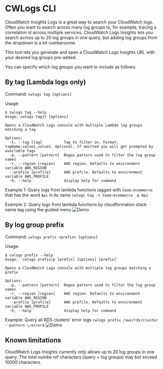 # CWLogs CLI

CloudWatch Insights Logs is a great way to search your CloudWatch logs. Often you want to search across many log groups to, for example, tracing a correlation id across multiple services. CloudWatch Logs Insights lets you search across up to 20 log groups in one query, but adding log groups from the dropdown is a bit cumbersome.

This tool lets you generate and open a CloudWatch Logs Insights URL with your desired log groups pre-added. 

You can specify which log groups you want to include as follows:

## By tag (Lambda logs only)

Command: `cwlogs tag [options]`

Usage:
```
$ cwlogs tag --help
Usage: cwlogs tag|t [options]

Opens a CloudWatch Logs console with multiple Lambda log groups matching a tag

Options:
  -t, --tag [tag]          Tag to filter on. Format: tagName:value1,value2. Optional. If omitted you will get prompted by available tags
  -p, --pattern [pattern]  Regex pattern used to filter the log group names
  -r, --region [region]    AWS region. Defaults to environment variable AWS_REGION
  --profile [profile]      AWS profile. Defaults to environment variable AWS_PROFILE
  -h, --help               display help for command
```

Example 1:
Query logs from lambda functions tagged with `team:ecommerce` that has the word `Api` in its name
`cwlogs tag -t team:ecommerce -p Api`

Example 2:
Query logs from lambda functions by cloudformation stack name tag using the guided menu
![Demo](./images/demo-tag.gif)


## By log group prefix

Command: `cwlogs prefix <prefix> [options]`

Usage:
```
$ cwlogs prefix --help
Usage: `cwlogs prefix|p [prefix] [options] [prefix]`

Opens a CloudWatch Logs console with multiple log groups matching a prefix

Options:
  -p, --pattern [pattern]  Regex pattern used to filter the log group names
  -r, --region [region]    AWS region. Defaults to environment variable AWS_REGION
  --profile [profile]      AWS profile. Defaults to environment variable AWS_PROFILE
  -h, --help               display help for command
```

Example:
Query all RDS clusters' error logs
`cwlogs prefix /aws/rds/cluster --pattern \/error$`
![Demo](./images/demo-prefix.gif)

## Known limitations
CloudWatch Logs Insights currently only allows up to 20 log groups in one query. The total numbe rof characters (query + log groups) may bot exceed 10000 characters.

